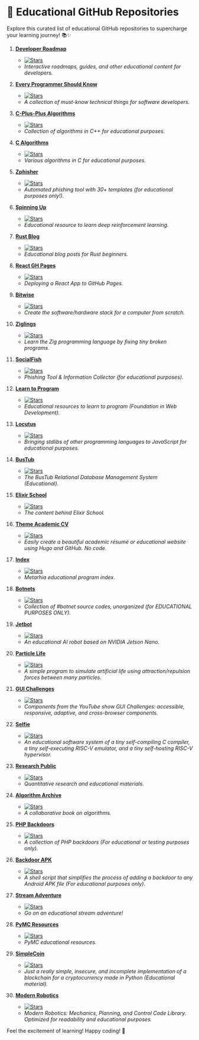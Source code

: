 # 🚀 Educational GitHub Repositories

Explore this curated list of educational GitHub repositories to supercharge your learning journey! 📚✨

1. **[Developer Roadmap](https://github.com/kamranahmedse/developer-roadmap)**
   - [![Stars](https://img.shields.io/github/stars/kamranahmedse/developer-roadmap?color=brightgreen&style=flat-square)](https://github.com/kamranahmedse/developer-roadmap)
   - *Interactive roadmaps, guides, and other educational content for developers.*

2. **[Every Programmer Should Know](https://github.com/mtdvio/every-programmer-should-know)**
   - [![Stars](https://img.shields.io/github/stars/mtdvio/every-programmer-should-know?color=brightgreen&style=flat-square)](https://github.com/mtdvio/every-programmer-should-know)
   - *A collection of must-know technical things for software developers.*

3. **[C-Plus-Plus Algorithms](https://github.com/TheAlgorithms/C-Plus-Plus)**
   - [![Stars](https://img.shields.io/github/stars/TheAlgorithms/C-Plus-Plus?color=brightgreen&style=flat-square)](https://github.com/TheAlgorithms/C-Plus-Plus)
   - *Collection of algorithms in C++ for educational purposes.*

4. **[C Algorithms](https://github.com/TheAlgorithms/C)**
   - [![Stars](https://img.shields.io/github/stars/TheAlgorithms/C?color=brightgreen&style=flat-square)](https://github.com/TheAlgorithms/C)
   - *Various algorithms in C for educational purposes.*

5. **[Zphisher](https://github.com/htr-tech/zphisher)**
   - [![Stars](https://img.shields.io/github/stars/htr-tech/zphisher?color=brightgreen&style=flat-square)](https://github.com/htr-tech/zphisher)
   - *Automated phishing tool with 30+ templates (for educational purposes only!).*

6. **[Spinning Up](https://github.com/openai/spinningup)**
   - [![Stars](https://img.shields.io/github/stars/openai/spinningup?color=brightgreen&style=flat-square)](https://github.com/openai/spinningup)
   - *Educational resource to learn deep reinforcement learning.*

7. **[Rust Blog](https://github.com/pretzelhammer/rust-blog)**
   - [![Stars](https://img.shields.io/github/stars/pretzelhammer/rust-blog?color=brightgreen&style=flat-square)](https://github.com/pretzelhammer/rust-blog)
   - *Educational blog posts for Rust beginners.*

8. **[React GH Pages](https://github.com/gitname/react-gh-pages)**
   - [![Stars](https://img.shields.io/github/stars/gitname/react-gh-pages?color=brightgreen&style=flat-square)](https://github.com/gitname/react-gh-pages)
   - *Deploying a React App to GitHub Pages.*

9. **[Bitwise](https://github.com/pervognsen/bitwise)**
   - [![Stars](https://img.shields.io/github/stars/pervognsen/bitwise?color=brightgreen&style=flat-square)](https://github.com/pervognsen/bitwise)
   - *Create the software/hardware stack for a computer from scratch.*

10. **[Ziglings](https://github.com/ratfactor/ziglings)**
    - [![Stars](https://img.shields.io/github/stars/ratfactor/ziglings?color=brightgreen&style=flat-square)](https://github.com/ratfactor/ziglings)
    - *Learn the Zig programming language by fixing tiny broken programs.*

11. **[SocialFish](https://github.com/UndeadSec/SocialFish)**
    - [![Stars](https://img.shields.io/github/stars/UndeadSec/SocialFish?color=brightgreen&style=flat-square)](https://github.com/UndeadSec/SocialFish)
    - *Phishing Tool & Information Collector (for educational purposes).*

12. **[Learn to Program](https://github.com/karlhorky/learn-to-program)**
    - [![Stars](https://img.shields.io/github/stars/karlhorky/learn-to-program?color=brightgreen&style=flat-square)](https://github.com/karlhorky/learn-to-program)
    - *Educational resources to learn to program (Foundation in Web Development).*

13. **[Locutus](https://github.com/locutusjs/locutus)**
    - [![Stars](https://img.shields.io/github/stars/locutusjs/locutus?color=brightgreen&style=flat-square)](https://github.com/locutusjs/locutus)
    - *Bringing stdlibs of other programming languages to JavaScript for educational purposes.*

14. **[BusTub](https://github.com/cmu-db/bustub)**
    - [![Stars](https://img.shields.io/github/stars/cmu-db/bustub?color=brightgreen&style=flat-square)](https://github.com/cmu-db/bustub)
    - *The BusTub Relational Database Management System (Educational).*

15. **[Elixir School](https://github.com/elixirschool/elixirschool)**
    - [![Stars](https://img.shields.io/github/stars/elixirschool/elixirschool?color=brightgreen&style=flat-square)](https://github.com/elixirschool/elixirschool)
    - *The content behind Elixir School.*

16. **[Theme Academic CV](https://github.com/HugoBlox/theme-academic-cv)**
    - [![Stars](https://img.shields.io/github/stars/HugoBlox/theme-academic-cv?color=brightgreen&style=flat-square)](https://github.com/HugoBlox/theme-academic-cv)
    - *Easily create a beautiful academic résumé or educational website using Hugo and GitHub. No code.*

17. **[Index](https://github.com/HowProgrammingWorks/Index)**
    - [![Stars](https://img.shields.io/github/stars/HowProgrammingWorks/Index?color=brightgreen&style=flat-square)](https://github.com/HowProgrammingWorks/Index)
    - *Metarhia educational program index.*

18. **[Botnets](https://github.com/maestron/botnets)**
    - [![Stars](https://img.shields.io/github/stars/maestron/botnets?color=brightgreen&style=flat-square)](https://github.com/maestron/botnets)
    - *Collection of #botnet source codes, unorganized (for EDUCATIONAL PURPOSES ONLY).*

19. **[Jetbot](https://github.com/NVIDIA-AI-IOT/jetbot)**
    - [![Stars](https://img.shields.io/github/stars/NVIDIA-AI-IOT/jetbot?color=brightgreen&style=flat-square)](https://github.com/NVIDIA-AI-IOT/jetbot)
    - *An educational AI robot based on NVIDIA Jetson Nano.*

20. **[Particle Life](https://github.com/hunar4321/particle-life)**
    - [![Stars](https://img.shields.io/github/stars/hunar4321/particle-life?color=brightgreen&style=flat-square)](https://github.com/hunar4321/particle-life)
    - *A simple program to simulate artificial life using attraction/repulsion forces between many particles.*

21. **[GUI Challenges](https://github.com/argyleink/gui-challenges)**
    - [![Stars](https://img.shields.io/github/stars/argyleink/gui-challenges?color=brightgreen&style=flat-square)](https://github.com/argyleink/gui-challenges)
    - *Components from the YouTube show GUI Challenges: accessible, responsive, adaptive, and cross-browser components.*

22. **[Selfie](https://github.com/cksystemsteaching/selfie)**
    - [![Stars](https://img.shields.io/github/stars/cksystemsteaching/selfie?color=brightgreen&style=flat-square)](https://github.com/cksystemsteaching/selfie)
    - *An educational software system of a tiny self-compiling C compiler, a tiny self-executing RISC-V emulator, and a tiny self-hosting RISC-V hypervisor.*

23. **[Research Public](https://github.com/quantopian/research_public)**
    - [![Stars](https://img.shields.io/github/stars/quantopian/research_public?color=brightgreen&style=flat-square)](https://github.com/quantopian/research_public)
    - *Quantitative research and educational materials.*

24. **[Algorithm Archive](https://github.com/algorithm-archivists/algorithm-archive)**
    - [![Stars](https://img.shields.io/github/stars/algorithm-archivists/algorithm-archive?color=brightgreen&style=flat-square)](https://github.com/algorithm-archivists/algorithm-archive)
    - *A collaborative book on algorithms.*

25. **[PHP Backdoors](https://github.com/bartblaze/PHP-backdoors)**
    - [![Stars](https://img.shields.io/github/stars/bartblaze/PHP-backdoors?color=brightgreen&style=flat-square)](https://github.com/bartblaze/PHP-backdoors)
    - *A collection of PHP backdoors (For educational or testing purposes only).*

26. **[Backdoor APK](https://github.com/dana-at-cp/backdoor-apk)**
    - [![Stars](https://img.shields.io/github/stars/dana-at-cp/backdoor-apk?color=brightgreen&style=flat-square)](https://github.com/dana-at-cp/backdoor-apk)
    - *A shell script that simplifies the process of adding a backdoor to any Android APK file (For educational purposes only).*

27. **[Stream Adventure](https://github.com/workshopper/stream-adventure)**
    - [![Stars](https://img.shields.io/github/stars/workshopper/stream-adventure?color=brightgreen&style=flat-square)](https://github.com/workshopper/stream-adventure)
    - *Go on an educational stream adventure!*

28. **[PyMC Resources](https://github.com/pymc-devs/pymc-resources)**
    - [![Stars](https://img.shields.io/github/stars/pymc-devs/pymc-resources?color=brightgreen&style=flat-square)](https://github.com/pymc-devs/pymc-resources)
    - *PyMC educational resources.*

29. **[SimpleCoin](https://github.com/cosme12/SimpleCoin)**
    - [![Stars](https://img.shields.io/github/stars/cosme12/SimpleCoin?color=brightgreen&style=flat-square)](https://github.com/cosme12/SimpleCoin)
    - *Just a really simple, insecure, and incomplete implementation of a blockchain for a cryptocurrency made in Python (Educational material).*

30. **[Modern Robotics](https://github.com/NxRLab/ModernRobotics)**
    - [![Stars](https://img.shields.io/github/stars/NxRLab/ModernRobotics?color=brightgreen&style=flat-square)](https://github.com/NxRLab/ModernRobotics)
    - *Modern Robotics: Mechanics, Planning, and Control Code Library. Optimized for readability and educational purposes.*

Feel the excitement of learning! Happy coding! 🚀
